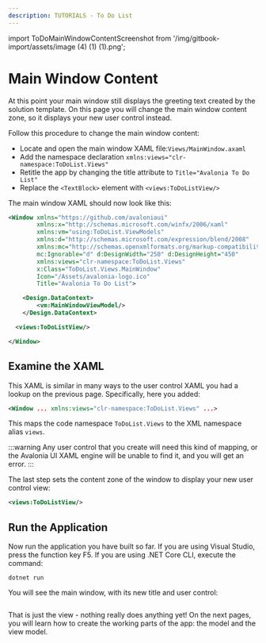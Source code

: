 ```yaml
---
description: TUTORIALS - To Do List
---
```


import ToDoMainWindowContentScreenshot from '/img/gitbook-import/assets/image (4) (1) (1).png';

# Main Window Content

At this point your main window still displays the greeting text created by the solution template. On this page you will change the main window content zone, so it displays your new user control instead.

Follow this procedure to change the main window content:

- Locate and open the main window XAML file:`Views/MainWindow.axaml`
- Add the namespace declaration `xmlns:views="clr-namespace:ToDoList.Views"`
- Retitle the app by changing the title attribute to `Title="Avalonia To Do List"`
- Replace the `<TextBlock>` element with `<views:ToDoListView/>`

The main window XAML should now look like this:

```xml
<Window xmlns="https://github.com/avaloniaui"
        xmlns:x="http://schemas.microsoft.com/winfx/2006/xaml"
        xmlns:vm="using:ToDoList.ViewModels"
        xmlns:d="http://schemas.microsoft.com/expression/blend/2008"
        xmlns:mc="http://schemas.openxmlformats.org/markup-compatibility/2006"
        mc:Ignorable="d" d:DesignWidth="250" d:DesignHeight="450"
        xmlns:views="clr-namespace:ToDoList.Views"
        x:Class="ToDoList.Views.MainWindow"
        Icon="/Assets/avalonia-logo.ico"
        Title="Avalonia To Do List">

    <Design.DataContext>
        <vm:MainWindowViewModel/>
    </Design.DataContext>

  <views:ToDoListView/>

</Window>
```

## Examine the XAML

This XAML is similar in many ways to the user control XAML you had a lookup on the previous page. Specifically, here you added:

```xml
<Window ... xmlns:views="clr-namespace:ToDoList.Views" ...>
```

This maps the code namespace `ToDoList.Views` to the XML namespace alias `views`.

:::warning
Any user control that you create will need this kind of mapping, or the Avalonia UI XAML engine will be unable to find it, and you will get an error.
:::

The last step sets the content zone of the window to display your new user control view:

```xml
<views:ToDoListView/>
```

## Run the Application

Now run the application you have built so far.  If you are using Visual Studio, press the function key F5. If you are using .NET Core CLI, execute the command:

```
dotnet run
```

You will see the main window, with its new title and user control:

<img className="center" src={ToDoMainWindowContentScreenshot} alt="" />

That is just the view - nothing really does anything yet! On the next pages, you will learn how to create the working parts of the app: the model and the view model.
